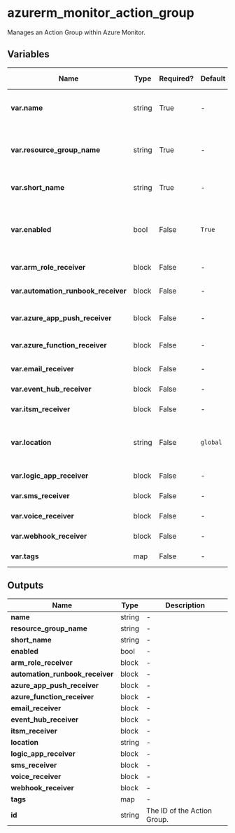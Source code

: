 # azurerm_monitor_action_group

Manages an Action Group within Azure Monitor.

## Variables

| Name | Type | Required? | Default  | possible values | Description |
| ---- | ---- | --------- | -------- | ----------- | ----------- |
| **var.name** | string | True | -  |  -  | The name of the Action Group. Changing this forces a new resource to be created. | 
| **var.resource_group_name** | string | True | -  |  -  | The name of the resource group in which to create the Action Group instance. Changing this forces a new resource to be created. | 
| **var.short_name** | string | True | -  |  -  | The short name of the action group. This will be used in SMS messages. | 
| **var.enabled** | bool | False | `True`  |  -  | Whether this action group is enabled. If an action group is not enabled, then none of its receivers will receive communications. Defaults to `true`. | 
| **var.arm_role_receiver** | block | False | -  |  -  | One or more `arm_role_receiver` blocks. | 
| **var.automation_runbook_receiver** | block | False | -  |  -  | One or more `automation_runbook_receiver` blocks. | 
| **var.azure_app_push_receiver** | block | False | -  |  -  | One or more `azure_app_push_receiver` blocks. | 
| **var.azure_function_receiver** | block | False | -  |  -  | One or more `azure_function_receiver` blocks. | 
| **var.email_receiver** | block | False | -  |  -  | One or more `email_receiver` blocks. | 
| **var.event_hub_receiver** | block | False | -  |  -  | One or more `event_hub_receiver` blocks. | 
| **var.itsm_receiver** | block | False | -  |  -  | One or more `itsm_receiver` blocks. | 
| **var.location** | string | False | `global`  |  -  | The Azure Region where the Action Group should exist. Changing this forces a new Action Group to be created. Defaults to `global`. | 
| **var.logic_app_receiver** | block | False | -  |  -  | One or more `logic_app_receiver` blocks. | 
| **var.sms_receiver** | block | False | -  |  -  | One or more `sms_receiver` blocks. | 
| **var.voice_receiver** | block | False | -  |  -  | One or more `voice_receiver` blocks. | 
| **var.webhook_receiver** | block | False | -  |  -  | One or more `webhook_receiver` blocks. | 
| **var.tags** | map | False | -  |  -  | A mapping of tags to assign to the resource. | 



## Outputs

| Name | Type | Description |
| ---- | ---- | --------- | 
| **name** | string  | - | 
| **resource_group_name** | string  | - | 
| **short_name** | string  | - | 
| **enabled** | bool  | - | 
| **arm_role_receiver** | block  | - | 
| **automation_runbook_receiver** | block  | - | 
| **azure_app_push_receiver** | block  | - | 
| **azure_function_receiver** | block  | - | 
| **email_receiver** | block  | - | 
| **event_hub_receiver** | block  | - | 
| **itsm_receiver** | block  | - | 
| **location** | string  | - | 
| **logic_app_receiver** | block  | - | 
| **sms_receiver** | block  | - | 
| **voice_receiver** | block  | - | 
| **webhook_receiver** | block  | - | 
| **tags** | map  | - | 
| **id** | string  | The ID of the Action Group. | 